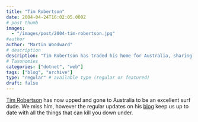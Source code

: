 ```yaml
---
title: "Tim Robertson"
date: 2004-04-24T16:02:05.000Z
# post thumb
images:
  - "/images/post/2004-tim-robertson.jpg"
#author
author: "Martin Woodward"
# description
description: "Tim Robertson has traded his home for Australia, sharing thrilling blog updates on surfing and the country's deadly wildlife."
# Taxonomies
categories: ["dotnet", "web"]
tags: ["blog", "archive"]
type: "regular" # available type (regular or featured)
draft: false
---
```


[Tim Robertson](http://www.teemo.net) has now upped and gone to Australia to be an excellent surf dude. We miss him, however the regular updates on his [blog](http://www.teemo.net) keep us up to date with all the things that can kill you down under.
